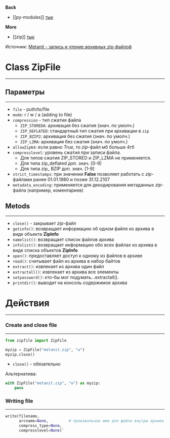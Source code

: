 **Back**
- [[py-modules]] [тык](py-modules.md)

**More**
- [[zip]] [тык](zip.md)

Источник: [Metanit - запись и чтение архивных zip-файлоф](https://metanit.com/python/tutorial/4.7.php)
# Class ZipFile
---
## Параметры
---
- `file` - puth/to/file
- `mode`: r / w / a (adding to file)
- `compression` - тип сжатия файла
    - `ZIP_STOREDA`: архивация без сжатия (знач. по умолч.)
    - `ZIP_DEFLATED`: стандартный тип сжатия при архивации в `zip`
    - `ZIP_BZIP2`: архивация без сжатия (знач. по умолч.)
    - `ZIP_LZMA`: архивация без сжатия (знач. по умолч.)
- `allowZip64`: если равно *True*, то *zip*-файл мб больше 4гб
- `compresslevel`: уровень сжатия при записи файла. 
    - Для типов сжатия ZIP_STORED и ZIP_LZMA не применяется.
    - Для типа zip_deflated доп. знач. [0-9]
    - Для типа zip_ BZIP доп. знач. [1-9]
- `strict_timestamps`: при значении **False** позволяет работать c *zip*-файлами ранее 01.01.1980 и позже 31.12.2107
- `metadata_encoding`: применяется для декодирования метаданных *zip*-файла (например, коментариев)

## Metods
---
- `close()` - закрывает *zip*-файл
- `getinfo()`: возвращает информацию об одном файле из архива в виде объекта **ZipInfo**
- `namelist()`: возвращает список файлов архива
- `infolist()`: возвращает информацию обо всех файлах из архива в виде списка объектов **ZipInfo**
- `open()`: предоставляет доступ к одному из файлов в архиве
- `read()`: считывает файл из архива в набор байтов
- `extract()`: извлекает из архива один файл
- `extractall()`: извлекает из архива все элементы
- `setpassword()`: кто-бы мог подумать...extractall().
- `printdir()`: выводит на консоль содержимое архива


# Действия
---
### Create and close file
---
```python
from zipfile import ZipFile

myzip = ZipFile("metanit.zip", "w")
myzip.close()
```
- `close()` - обязательно

Альтернатива:
```python
with ZipFile("metanit.zip", "w") as myzip:
    pass
```
### Writing file
---
```python
write(filename, 
      arcname=None,         # произвольное имя для файла внутри архива
      compress_type=None,   
      compresslevel=None)`
```






